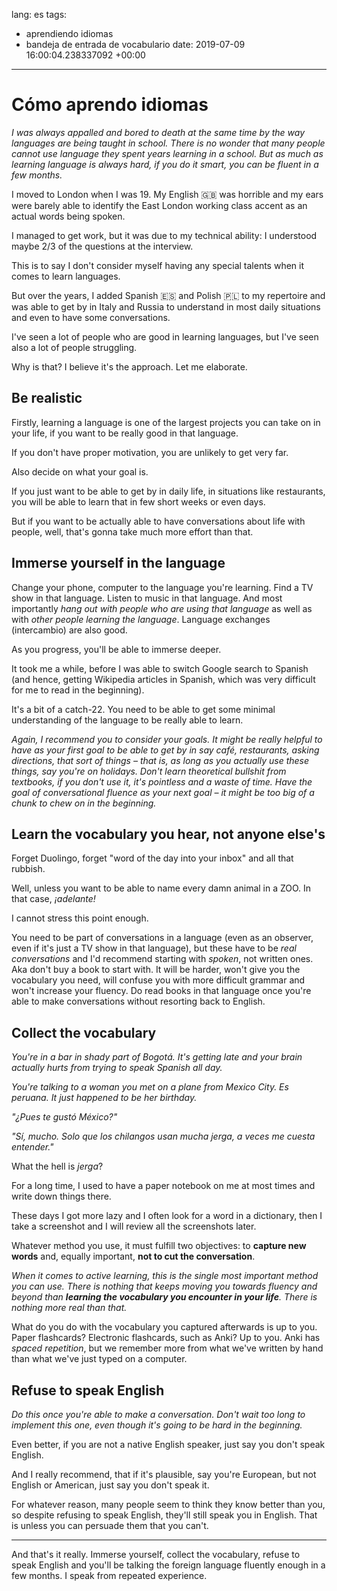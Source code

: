 lang: es
tags:
- aprendiendo idiomas
- bandeja de entrada de vocabulario
date: 2019-07-09 16:00:04.238337092 +00:00

---

# Cómo aprendo idiomas

_I was always appalled and bored to death at the same time by the way languages are being taught in school. There is no wonder that many people cannot use language they spent years learning in a school. But as much as learning language is always hard, if you do it smart, you can be fluent in a few months._

I moved to London when I was 19. My English 🇬🇧 was horrible and my ears were barely able to identify the East London working class accent as an actual words being spoken.

I managed to get work, but it was due to my technical ability: I understood maybe 2/3 of the questions at the interview.

This is to say I don't consider myself having any special talents when it comes to learn languages.

But over the years, I added Spanish 🇪🇸 and Polish 🇵🇱 to my repertoire and was able to get by in Italy and Russia to understand in most daily situations and even to have some conversations.

I've seen a lot of people who are good in learning languages, but I've seen also a lot of people struggling.

Why is that? I believe it's the approach. Let me elaborate.

## Be realistic

Firstly, learning a language is one of the largest projects you can take on in your life, if you want to be really good in that language.

If you don't have proper motivation, you are unlikely to get very far.

Also decide on what your goal is.

If you just want to be able to get by in daily life, in situations like restaurants, you will be able to learn that in few short weeks or even days.

But if you want to be actually able to have conversations about life with people, well, that's gonna take much more effort than that.

## Immerse yourself in the language

Change your phone, computer to the language you're learning. Find a TV show in that language. Listen to music in that language. And most importantly _hang out with people who are using that language_ as well as with _other people learning the language_. Language exchanges (intercambio) are also good.

As you progress, you'll be able to immerse deeper.

It took me a while, before I was able to switch Google search to Spanish (and hence, getting Wikipedia articles in Spanish, which was very difficult for me to read in the beginning).

It's a bit of a catch-22. You need to be able to get some minimal understanding of the language to be really able to learn.

_Again, I recommend you to consider your goals. It might be really helpful to have as your first goal to be able to get by in say café, restaurants, asking directions, that sort
of things – that is, as long as you actually use these things, say you're on holidays. Don't learn theoretical bullshit from textbooks, if you don't use it, it's pointless and a waste of time. Have the goal of conversational fluence as your next goal – it might be too big of a chunk to chew on in the beginning._

## Learn the vocabulary you hear, not anyone else's

Forget Duolingo, forget "word of the day into your inbox" and all that rubbish.

Well, unless you want to be able to name every damn animal in a ZOO. In that case, _¡adelante!_

I cannot stress this point enough.

You need to be part of conversations in a language (even as an observer, even if it's just a TV show in that language), but these have to be *real conversations* and I'd recommend starting with *spoken*, not written ones. Aka don't buy a book to start with. It will be harder, won't give you the vocabulary you need, will confuse you with more difficult grammar and won't increase your fluency. Do read books in that language once you're able to make conversations without resorting back to English.

## Collect the vocabulary

_You're in a bar in shady part of Bogotá. It's getting late and your brain actually hurts from trying to speak Spanish all day._

_You're talking to a woman you met on a plane from Mexico City. Es peruana. It just happened to be her birthday._

_"¿Pues te gustó México?"_

_"Sí, mucho. Solo que los chilangos usan mucha jerga, a veces me cuesta entender."_

What the hell is *jerga*?

For a long time, I used to have a paper notebook on me at most times and write down things there.

These days I got more lazy and I often look for a word in a dictionary, then I take a screenshot and I will review all the screenshots later.

Whatever method you use, it must fulfill two objectives: to **capture new words** and, equally important, **not to cut the conversation**.

_When it comes to active learning, this is the single most important method you can use. There is nothing that keeps moving you towards fluency and beyond than **learning the vocabulary you encounter in your life**. There is nothing more real than that._

What do you do with the vocabulary you captured afterwards is up to you. Paper flashcards? Electronic flashcards, such as Anki? Up to you. Anki has _spaced repetition_, but we remember more from what we've written by hand than what we've just typed on a computer.

## Refuse to speak English

_Do this once you're able to make a conversation. Don't wait too long to implement this one, even though it's going to be hard in the beginning._

Even better, if you are not a native English speaker, just say you don't speak English.

And I really recommend, that if it's plausible, say you're European, but not English or American, just say you don't speak it.

For whatever reason, many people seem to think they know better than you, so despite refusing to speak English, they'll still speak you in English. That is unless you can persuade them that you can't.

---

And that's it really. Immerse yourself, collect the vocabulary, refuse to speak English and you'll be talking the foreign language fluently enough in a few months. I speak from repeated experience.
